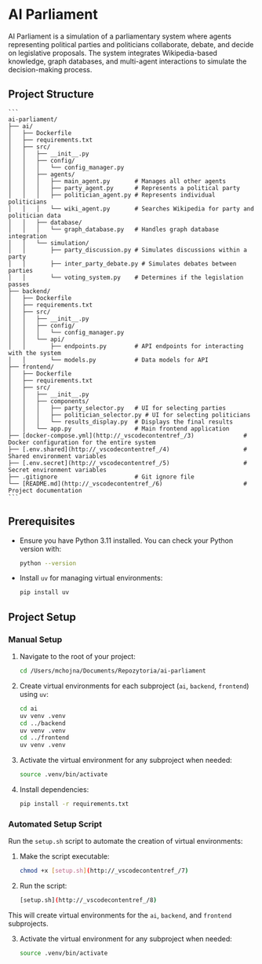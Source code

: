 # AI Parliament

AI Parliament is a simulation of a parliamentary system where agents representing political parties and politicians collaborate, debate, and decide on legislative proposals. The system integrates Wikipedia-based knowledge, graph databases, and multi-agent interactions to simulate the decision-making process.

## Project Structure

    ```
    ai-parliament/
    ├── ai/
    │   ├── Dockerfile
    │   ├── requirements.txt
    │   ├── src/
    │   │   ├── __init__.py
    │   │   ├── config/
    │   │   │   └── config_manager.py
    │   │   ├── agents/
    │   │   │   ├── main_agent.py       # Manages all other agents
    │   │   │   ├── party_agent.py      # Represents a political party
    │   │   │   ├── politician_agent.py # Represents individual politicians
    │   │   │   └── wiki_agent.py       # Searches Wikipedia for party and politician data
    │   │   ├── database/
    │   │   │   └── graph_database.py   # Handles graph database integration
    │   │   └── simulation/
    │   │       ├── party_discussion.py # Simulates discussions within a party
    │   │       ├── inter_party_debate.py # Simulates debates between parties
    │   │       └── voting_system.py    # Determines if the legislation passes
    ├── backend/
    │   ├── Dockerfile
    │   ├── requirements.txt
    │   ├── src/
    │   │   ├── __init__.py
    │   │   ├── config/
    │   │   │   └── config_manager.py
    │   │   └── api/
    │   │       ├── endpoints.py        # API endpoints for interacting with the system
    │   │       └── models.py           # Data models for API
    ├── frontend/
    │   ├── Dockerfile
    │   ├── requirements.txt
    │   ├── src/
    │   │   ├── __init__.py
    │   │   ├── components/
    │   │   │   ├── party_selector.py   # UI for selecting parties
    │   │   │   ├── politician_selector.py # UI for selecting politicians
    │   │   │   └── results_display.py  # Displays the final results
    │   │   └── app.py                  # Main frontend application
    ├── [docker-compose.yml](http://_vscodecontentref_/3)              # Docker configuration for the entire system
    ├── [.env.shared](http://_vscodecontentref_/4)                     # Shared environment variables
    ├── [.env.secret](http://_vscodecontentref_/5)                     # Secret environment variables
    ├── .gitignore                      # Git ignore file
    └── [README.md](http://_vscodecontentref_/6)                       # Project documentation
    ```

## Prerequisites

- Ensure you have Python 3.11 installed. You can check your Python version with:

    ```bash
    python --version
    ```

- Install `uv` for managing virtual environments:

    ```bash
    pip install uv
    ```

## Project Setup

### Manual Setup

1. Navigate to the root of your project:

    ```bash
    cd /Users/mchojna/Documents/Repozytoria/ai-parliament
    ```

2. Create virtual environments for each subproject (`ai`, `backend`, `frontend`) using `uv`:

    ```bash
    cd ai
    uv venv .venv
    cd ../backend
    uv venv .venv
    cd ../frontend
    uv venv .venv
    ```

3. Activate the virtual environment for any subproject when needed:

    ```bash
    source .venv/bin/activate
    ```

4. Install dependencies:

    ```bash
    pip install -r requirements.txt
    ```

### Automated Setup Script

Run the `setup.sh` script to automate the creation of virtual environments:

1. Make the script executable:

    ```bash
    chmod +x [setup.sh](http://_vscodecontentref_/7)
    ```

2. Run the script:

    ```bash
    [setup.sh](http://_vscodecontentref_/8)
    ```

This will create virtual environments for the `ai`, `backend`, and `frontend` subprojects.

3. Activate the virtual environment for any subproject when needed:

    ```bash
    source .venv/bin/activate
    ```
